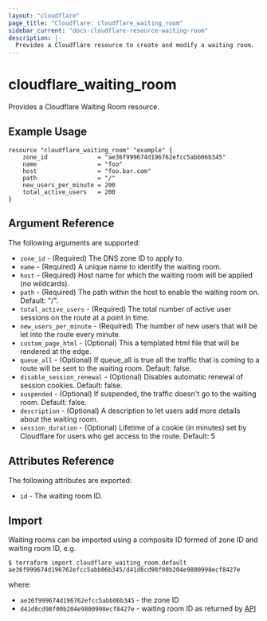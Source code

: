 ```yaml
---
layout: "cloudflare"
page_title: "Cloudflare: cloudflare_waiting_room"
sidebar_current: "docs-cloudflare-resource-waiting-room"
description: |-
  Provides a Cloudflare resource to create and modify a waiting room.
---
```


# cloudflare_waiting_room

Provides a Cloudflare Waiting Room resource.

## Example Usage

```hcl
resource "cloudflare_waiting_room" "example" {
    zone_id              = "ae36f999674d196762efcc5abb06b345"
    name                 = "foo"
    host                 = "foo.bar.com"
    path                 = "/"
    new_users_per_minute = 200
    total_active_users   = 200
}
```

## Argument Reference

The following arguments are supported:

* `zone_id` - (Required) The DNS zone ID to apply to.
* `name` - (Required) A unique name to identify the waiting room.
* `host` - (Required) Host name for which the waiting room will be applied (no wildcards).
* `path` - (Required) The path within the host to enable the waiting room on. Default: "/".
* `total_active_users` - (Required) The total number of active user sessions on the route at a point in time.
* `new_users_per_minute` - (Required) The number of new users that will be let into the route every minute.
* `custom_page_html` - (Optional) This a templated html file that will be rendered at the edge.
* `queue_all` - (Optional) If queue_all is true all the traffic that is coming to a route will be sent to the waiting room. Default: false.
* `disable_session_renewal` - (Optional) Disables automatic renewal of session cookies. Default: false.
* `suspended` - (Optional) If suspended, the traffic doesn't go to the waiting room. Default: false.
* `description` - (Optional) A description to let users add more details about the waiting room.
* `session_duration` - (Optional) Lifetime of a cookie (in minutes) set by Cloudflare for users who get access to the route. Default: 5

## Attributes Reference

The following attributes are exported:

* `id` - The waiting room ID.

## Import

Waiting rooms can be imported using a composite ID formed of zone ID and waiting room ID, e.g.

```
$ terraform import cloudflare_waiting_room.default ae36f999674d196762efcc5abb06b345/d41d8cd98f00b204e9800998ecf8427e
```

where:

* `ae36f999674d196762efcc5abb06b345` - the zone ID
* `d41d8cd98f00b204e9800998ecf8427e` - waiting room ID as returned by [API](https://api.cloudflare.com/#waiting-room-list-waiting-rooms)
